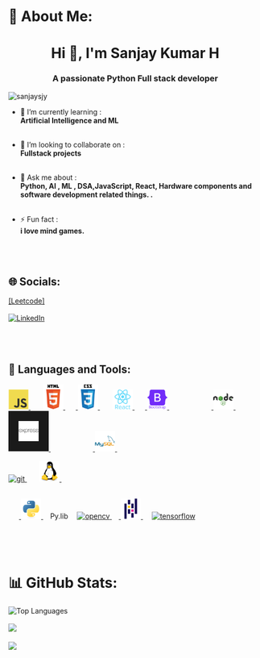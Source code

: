 # 💫 About Me:

<h1 align="center">Hi 👋, I'm Sanjay Kumar H</h1>

<h3 align="center">A passionate Python Full stack developer </h3>


<p align="left"> <img src="https://komarev.com/ghpvc/?username=sanjaysjy&label=Profile%20views&color=0e75b6&style=flat" alt="sanjaysjy" /> </p>

<!--##- 🔭 I’m currently working on :<br>**Node.js.**<br><br>-->

- 🌱 I’m currently learning :<br>**Artificial Intelligence and ML**<br><br>

- 👯 I’m looking to collaborate on :<br>**Fullstack projects**<br><br>

- 💬 Ask me about :<br>**Python, AI , ML , DSA,JavaScript, React, Hardware components and software development related things. .**<br><br>

- ⚡ Fun fact :<br>**i love mind games.**<br><br><br><br/>

## 🌐 Socials:
[[Leetcode]](https://leetcode.com/u/_sanjay__kumar_h/)<br><br/>
[![LinkedIn](https://img.shields.io/badge/LinkedIn-%230077B5.svg?logo=linkedin&logoColor=white)](http://www.linkedin.com/in/sanjay4sjy)<br><br/><br><br/>

## 💬 Languages and Tools:

<p align="left"> 

  <a href="https://developer.mozilla.org/en-US/docs/Web/JavaScript" target="_blank" rel="noreferrer"> <img src="https://raw.githubusercontent.com/devicons/devicon/master/icons/javascript/javascript-original.svg" alt="javascript" width="40" height="40"/> </a>&ensp;&ensp;&ensp; <a href="https://www.w3.org/html/" target="_blank" rel="noreferrer"> <img src="https://raw.githubusercontent.com/devicons/devicon/master/icons/html5/html5-original-wordmark.svg" alt="html5" width="40" height="50"/> </a> &ensp;&ensp;&ensp;<a href="https://www.w3schools.com/css/" target="_blank" rel="noreferrer"> <img src="https://raw.githubusercontent.com/devicons/devicon/master/icons/css3/css3-original-wordmark.svg" alt="css3" width="40" height="50"/> </a>&ensp;&ensp;&ensp; <a href="https://reactjs.org/" target="_blank" rel="noreferrer"> <img src="https://raw.githubusercontent.com/devicons/devicon/master/icons/react/react-original-wordmark.svg" alt="react" width="40" height="40"/> </a> &ensp;&ensp;&ensp;<a href="https://getbootstrap.com" target="_blank" rel="noreferrer"> <img src="https://raw.githubusercontent.com/devicons/devicon/master/icons/bootstrap/bootstrap-plain-wordmark.svg" alt="bootstrap" width="40" height="40"/> </a>&ensp;&ensp;&ensp;&ensp;&ensp;&ensp;&ensp;&ensp;&ensp;&ensp;&ensp;&ensp;<a href="https://nodejs.org" target="_blank" rel="noreferrer"> <img src="https://raw.githubusercontent.com/devicons/devicon/master/icons/nodejs/nodejs-original-wordmark.svg" alt="nodejs" width="40" height="40"/> </a>&ensp;&ensp;&ensp;<a href="https://expressjs.com" target="_blank" rel="noreferrer"> <img src="https://raw.githubusercontent.com/devicons/devicon/master/icons/express/express-original-wordmark.svg" alt="express" width="40" height="40" border="20px"/> </a>&ensp;&ensp;&ensp;&ensp;&ensp;&ensp;&ensp;&ensp;&ensp;&ensp;&ensp;&ensp;<a href="https://www.mysql.com/" target="_blank" rel="noreferrer"> <img src="https://raw.githubusercontent.com/devicons/devicon/master/icons/mysql/mysql-original-wordmark.svg" alt="mysql" width="40" height="40"/> </a>&ensp;&ensp;&ensp;&ensp;&ensp;&ensp;&ensp;&ensp;&ensp;&ensp;&ensp;&ensp;<br><br/><a href="https://git-scm.com/" target="_blank" rel="noreferrer"> <img src="https://www.vectorlogo.zone/logos/git-scm/git-scm-icon.svg" alt="git" width="40" height="40"/> </a>&ensp;&ensp;&ensp; <a href="https://www.linux.org/" target="_blank" rel="noreferrer"> <img src="https://raw.githubusercontent.com/devicons/devicon/master/icons/linux/linux-original.svg" alt="linux" width="40" height="40"/> </a>&ensp;&ensp;&ensp;  <br><br/>
   
&ensp;&ensp;&ensp;<a href="https://www.python.org" target="_blank" rel="noreferrer"> <img src="https://raw.githubusercontent.com/devicons/devicon/master/icons/python/python-original.svg" alt="python" width="40" height="40"/> </a>&ensp;&ensp;Py.lib&ensp;&ensp; <a href="https://opencv.org/" target="_blank" rel="noreferrer"> <img src="https://www.vectorlogo.zone/logos/opencv/opencv-icon.svg" alt="opencv" width="40" height="40"/> </a>&ensp;&ensp;<a href="https://pandas.pydata.org/" target="_blank" rel="noreferrer"> <img src="https://raw.githubusercontent.com/devicons/devicon/2ae2a900d2f041da66e950e4d48052658d850630/icons/pandas/pandas-original.svg" alt="pandas" width="40" height="40"/> </a> &ensp;&ensp; <a href="https://www.tensorflow.org" target="_blank" rel="noreferrer"> <img src="https://www.vectorlogo.zone/logos/tensorflow/tensorflow-icon.svg" alt="tensorflow" width="40" height="40"/> </a> <br><br/>
  
  
  </p> <br><br/>
  
# 📊 GitHub Stats:
![Top Languages](https://github-readme-stats.vercel.app/api/top-langs?username=sanjaysjy&show_icons=true&locale=en&layout=compact&cache_seconds=86400)
<br><br/>
![](https://github-readme-stats.vercel.app/api?username=sanjaysjy&show_icons=true&locale=en)<br><br/>
![](https://github-readme-streak-stats.herokuapp.com/?user=sanjaysjy&)<br><br/>
